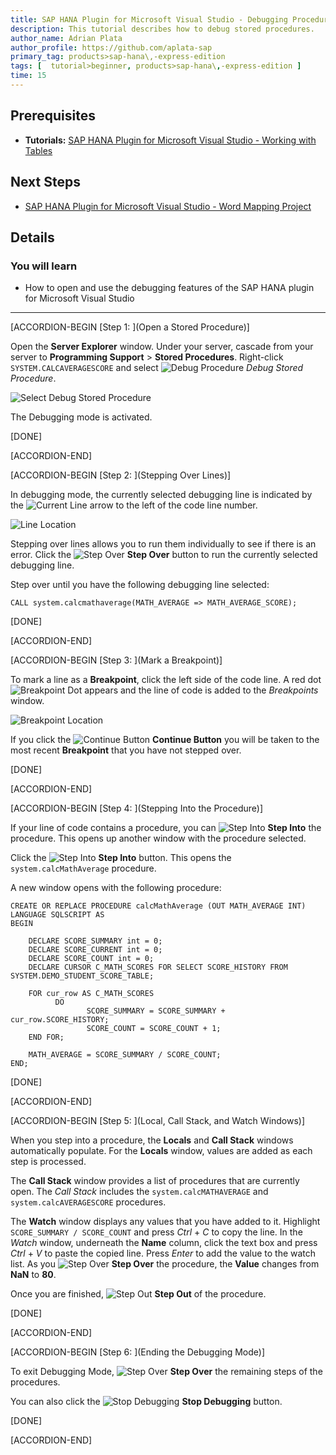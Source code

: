 ```yaml
---
title: SAP HANA Plugin for Microsoft Visual Studio - Debugging Procedures
description: This tutorial describes how to debug stored procedures.
author_name: Adrian Plata
author_profile: https://github.com/aplata-sap
primary_tag: products>sap-hana\,-express-edition
tags: [  tutorial>beginner, products>sap-hana\,-express-edition ]
time: 15
---
```


## Prerequisites
 - **Tutorials:** [SAP HANA Plugin for Microsoft Visual Studio - Working with Tables](https://developers.sap.com/tutorials/hxe-ua-visual-studio-tables.html)

## Next Steps
 - [SAP HANA Plugin for Microsoft Visual Studio - Word Mapping Project](https://developers.sap.com/tutorials/hxe-ua-visual-studio-word-mapping.html)


## Details
### You will learn
  - How to open and use the debugging features of the SAP HANA plugin for Microsoft Visual Studio
---

[ACCORDION-BEGIN [Step 1: ](Open a Stored Procedure)]

Open the __Server Explorer__ window. Under your server, cascade from your server to __Programming Support__ > __Stored Procedures__. Right-click `SYSTEM.CALCAVERAGESCORE` and select ![Debug Procedure](debug_procedure.png) _Debug Stored Procedure_.

![Select Debug Stored Procedure](select_debug.png)

The Debugging mode is activated.

[DONE]

[ACCORDION-END]

[ACCORDION-BEGIN [Step 2: ](Stepping Over Lines)]

In debugging mode, the currently selected debugging line is indicated by the ![Current Line](current_line.png) arrow to the left of the code line number.

![Line Location](line_location.png)

Stepping over lines allows you to run them individually to see if there is an error. Click the ![Step Over](step_over.png) **Step Over** button to run the currently selected debugging line.

Step over until you have the following debugging line selected:

```
CALL system.calcmathaverage(MATH_AVERAGE => MATH_AVERAGE_SCORE);
```

[DONE]

[ACCORDION-END]

[ACCORDION-BEGIN [Step 3: ](Mark a Breakpoint)]

To mark a line as a **Breakpoint**, click the left side of the code line. A red dot ![Breakpoint Dot](breakpoint_dot.png) appears and the line of code is added to the _Breakpoints_ window.

![Breakpoint Location](breakpoint_location.png)

If you click the ![Continue Button](continue_button.png) **Continue Button** you will be taken to the most recent **Breakpoint** that you have not stepped over.

[DONE]

[ACCORDION-END]

[ACCORDION-BEGIN [Step 4: ](Stepping Into the Procedure)]

If your line of code contains a procedure, you can ![Step Into](step_into.png) __Step Into__ the procedure. This opens up another window with the procedure selected.

Click the ![Step Into](step_into.png) __Step Into__ button. This opens the `system.calcMathAverage` procedure.

A new window opens with the following procedure:

```
CREATE OR REPLACE PROCEDURE calcMathAverage (OUT MATH_AVERAGE INT)
LANGUAGE SQLSCRIPT AS
BEGIN

	DECLARE SCORE_SUMMARY int = 0;
	DECLARE SCORE_CURRENT int = 0;
	DECLARE SCORE_COUNT int = 0;
	DECLARE CURSOR C_MATH_SCORES FOR SELECT SCORE_HISTORY FROM SYSTEM.DEMO_STUDENT_SCORE_TABLE;

	FOR cur_row AS C_MATH_SCORES
		  DO
			     SCORE_SUMMARY = SCORE_SUMMARY + cur_row.SCORE_HISTORY;
			     SCORE_COUNT = SCORE_COUNT + 1;
	END FOR;

	MATH_AVERAGE = SCORE_SUMMARY / SCORE_COUNT;
END;
```

[DONE]

[ACCORDION-END]

[ACCORDION-BEGIN [Step 5: ](Local, Call Stack, and Watch Windows)]

When you step into a procedure, the __Locals__ and __Call Stack__ windows automatically populate. For the __Locals__ window, values are added as each step is processed.

The __Call Stack__ window provides a list of procedures that are currently open. The _Call Stack_ includes the `system.calcMATHAVERAGE` and `system.calcAVERAGESCORE` procedures.

The __Watch__ window displays any values that you have added to it. Highlight `SCORE_SUMMARY / SCORE_COUNT` and press *Ctrl* + *C* to copy the line. In the _Watch_ window, underneath the __Name__ column, click the text box and press *Ctrl* + *V* to paste the copied line. Press *Enter* to add the value to the watch list. As you ![Step Over](step_over.png) __Step Over__ the procedure, the __Value__ changes from __NaN__ to __80__.

Once you are finished, ![Step Out](step_out.png) __Step Out__ of the procedure.

[DONE]

[ACCORDION-END]

[ACCORDION-BEGIN [Step 6: ](Ending the Debugging Mode)]

To exit Debugging Mode, ![Step Over](step_over.png) __Step Over__ the remaining steps of the procedures.

You can also click the ![Stop Debugging](stop_debugging.png) __Stop Debugging__ button.

[DONE]

[ACCORDION-END]
